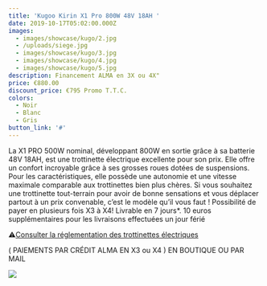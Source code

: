 ```yaml
---
title: 'Kugoo Kirin X1 Pro 800W 48V 18AH '
date: 2019-10-17T05:02:00.000Z
images:
  - images/showcase/kugo/2.jpg
  - /uploads/siege.jpg
  - images/showcase/kugo/3.jpg
  - images/showcase/kugo/4.jpg
  - images/showcase/kugo/5.jpg
description: Financement ALMA en 3X ou 4X"
price: €880.00
discount_price: €795 Promo T.T.C.
colors:
  - Noir
  - Blanc
  - Gris
button_link: '#'
---
```


La X1 PRO 500W nominal, développant 800W en sortie grâce à sa batterie 48V 18AH, est une trottinette électrique excellente pour son prix. Elle offre un confort incroyable grâce à ses grosses roues dotées de suspensions. Pour les caractéristiques, elle possède une autonomie et une vitesse maximale comparable aux trottinettes bien plus chères. Si vous souhaitez une trottinette tout-terrain pour avoir de bonne sensations et vous déplacer partout à un prix convenable, c’est le modèle qu’il vous faut ! Possibilité de payer en plusieurs fois X3 à X4! Livrable en 7 jours\*. 10 euros supplémentaires pour les livraisons effectuées un jour férié

⚠️[Consulter la réglementation des trottinettes électriques](/uploads/reglementation.pdf)

( PAIEMENTS PAR CRÉDIT ALMA EN X3 ou X4 ) EN BOUTIQUE OU PAR MAIL

![](/uploads/sans-titre-6.png)

